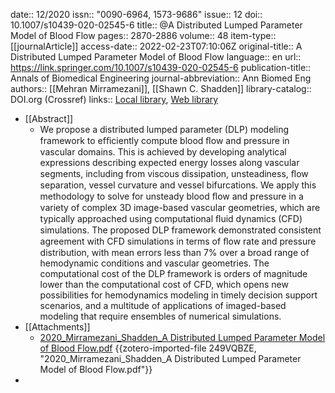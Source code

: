 date:: 12/2020
issn:: "0090-6964, 1573-9686"
issue:: 12
doi:: 10.1007/s10439-020-02545-6
title:: @A Distributed Lumped Parameter Model of Blood Flow
pages:: 2870-2886
volume:: 48
item-type:: [[journalArticle]]
access-date:: 2022-02-23T07:10:06Z
original-title:: A Distributed Lumped Parameter Model of Blood Flow
language:: en
url:: https://link.springer.com/10.1007/s10439-020-02545-6
publication-title:: Annals of Biomedical Engineering
journal-abbreviation:: Ann Biomed Eng
authors:: [[Mehran Mirramezani]], [[Shawn C. Shadden]]
library-catalog:: DOI.org (Crossref)
links:: [Local library](zotero://select/groups/4605909/items/7LDXYJ98), [Web library](https://www.zotero.org/groups/4605909/items/7LDXYJ98)

- [[Abstract]]
	- We propose a distributed lumped parameter (DLP) modeling framework to efﬁciently compute blood ﬂow and pressure in vascular domains. This is achieved by developing analytical expressions describing expected energy losses along vascular segments, including from viscous dissipation, unsteadiness, ﬂow separation, vessel curvature and vessel bifurcations. We apply this methodology to solve for unsteady blood ﬂow and pressure in a variety of complex 3D image-based vascular geometries, which are typically approached using computational ﬂuid dynamics (CFD) simulations. The proposed DLP framework demonstrated consistent agreement with CFD simulations in terms of ﬂow rate and pressure distribution, with mean errors less than 7% over a broad range of hemodynamic conditions and vascular geometries. The computational cost of the DLP framework is orders of magnitude lower than the computational cost of CFD, which opens new possibilities for hemodynamics modeling in timely decision support scenarios, and a multitude of applications of imaged-based modeling that require ensembles of numerical simulations.
- [[Attachments]]
	- [2020_Mirramezani_Shadden_A Distributed Lumped Parameter Model of Blood Flow.pdf](zotero://select/groups/4605909/items/249VQBZE) {{zotero-imported-file 249VQBZE, "2020_Mirramezani_Shadden_A Distributed Lumped Parameter Model of Blood Flow.pdf"}}
-